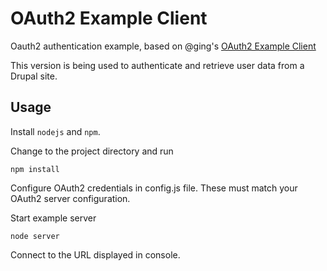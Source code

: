 # OAuth2 Example Client

Oauth2 authentication example, based on @ging's [OAuth2 Example Client](https://github.com/ging/oauth2-example-client)

This version is being used to authenticate and retrieve user data from a Drupal site.

## Usage

Install `nodejs` and `npm`.

Change to the project directory and run

    npm install

Configure OAuth2 credentials in config.js file. These must match your OAuth2 server configuration.

Start example server

    node server

Connect to the URL displayed in console.
